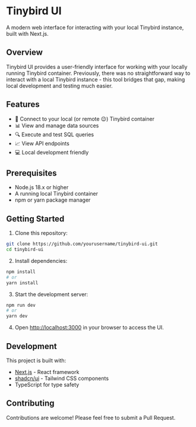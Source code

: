 # Tinybird UI

A modern web interface for interacting with your local Tinybird instance, built with Next.js.

## Overview

Tinybird UI provides a user-friendly interface for working with your locally running Tinybird container. Previously, there was no straightforward way to interact with a local Tinybird instance - this tool bridges that gap, making local development and testing much easier.

## Features

- 🔄 Connect to your local (or remote 😉) Tinybird container
- 📊 View and manage data sources
- 🔍 Execute and test SQL queries
- 📈 View API endpoints
- 💻 Local development friendly

## Prerequisites

- Node.js 18.x or higher
- A running local Tinybird container
- npm or yarn package manager

## Getting Started

1. Clone this repository:
```bash
git clone https://github.com/yourusername/tinybird-ui.git
cd tinybird-ui
```

2. Install dependencies:
```bash
npm install
# or
yarn install
```

3. Start the development server:
```bash
npm run dev
# or
yarn dev
```

4. Open [http://localhost:3000](http://localhost:3000) in your browser to access the UI.

## Development

This project is built with:
- [Next.js](https://nextjs.org) - React framework
- [shadcn/ui](https://ui.shadcn.com) - Tailwind CSS components
- TypeScript for type safety

## Contributing

Contributions are welcome! Please feel free to submit a Pull Request.

